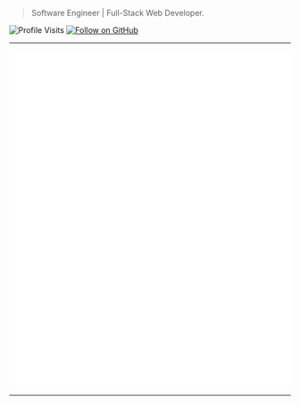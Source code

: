 > Software Engineer | Full-Stack Web Developer.

<p>
  <img src="https://komarev.com/ghpvc/?username=rezazand&style=flat-square" alt="Profile Visits"> 
  <a href="https://github.com/rezazand" target="_blank">
    <img alt="Follow on GitHub" src="https://img.shields.io/github/followers/rezazand?label=Follow&style=social">
  </a>
</p>

---
[![Metrics](/github-metrics.svg)](https://github.com/rezazand)

---
